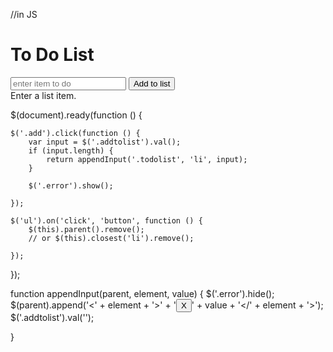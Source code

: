 //in JS

<!doctype html>
<html lang="en">

<head>
    <meta charset="UTF-8">
    <title>To Do List</title>
    <link rel="stylesheet" href="css/normalize.css">
    <link rel="stylesheet" href="css/main.css">
    <script src="http://code.jquery.com/jquery.min.js"></script>
    <script src="js/app.js"></script>
</head>

<body>
    <h1>To Do List</h1>
    <input type="text" class="addtolist" placeholder="enter item to do" />
    <button class="add">Add to list</button>
    <div class="error">Enter a list item.</div>
    <ul class="todolist"></ul>
    <div class="whatever"></div>

</body>



$(document).ready(function () {

	$('.add').click(function () {
		var input = $('.addtolist').val();
		if (input.length) {
			return appendInput('.todolist', 'li', input);
		}

		$('.error').show();

	});

	$('ul').on('click', 'button', function () {
		$(this).parent().remove();
		// or $(this).closest('li').remove();

	});

});


function appendInput(parent, element, value) {
	$('.error').hide();
	$(parent).append('<' + element + '>' + '<button> X </button>' + value + '</' + element + '>');
	$('.addtolist').val('');

}

